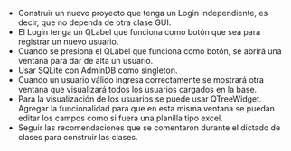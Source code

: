 * Construir un nuevo proyecto que tenga un Login independiente, es decir, que no dependa de otra clase GUI.
* El Login tenga un QLabel que funciona como botón que sea para registrar un nuevo usuario.
* Cuando se presiona el QLabel que funciona como botón, se abrirá una ventana para dar de alta un usuario.
* Usar SQLite con AdminDB como singleton.
* Cuando un usuario válido ingresa correctamente se mostrará otra ventana que visualizará todos los usuarios cargados en la base.
* Para la visualización de los usuarios se puede usar QTreeWidget. Agregar la funcionalidad para que en esta misma ventana se puedan editar los campos como si fuera una planilla tipo excel.
* Seguir las recomendaciones que se comentaron durante el dictado de clases para construir las clases.
